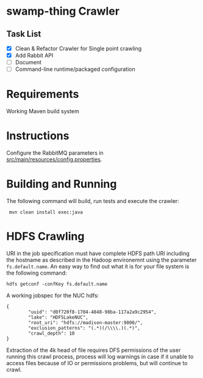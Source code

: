 # swamp-thing Crawler

## Task List
- [X] Clean & Refactor Crawler for Single point crawling
- [X] Add Rabbit API
- [ ] Document
- [ ] Command-line runtime/packaged configuration

# Requirements
Working Maven build system

# Instructions

Configure the RabbitMQ parameters in [src/main/resources/config.properties](src/main/resources/config.properties).

# Building and Running
The following command will build, run tests and execute the crawler:

```
 mvn clean install exec:java
```

# HDFS Crawling
URI in the job specification must have complete HDFS path URI including the hostname as described in the Hadoop environemnt using the parameter `fs.default.name`. An easy way to find out what it is for your file system is the following command:

```
hdfs getconf -confKey fs.default.name
```

A working jobspec for the NUC hdfs:

```
{
        "uuid": "d0f720f8-1704-4848-98ba-117a2a9c2954",
        "lake": "HDFSLakeNUC",
        "root_uri": "hdfs://madison-master:9000/",
        "exclusion_patterns": "(.*)(/\\\\.)(.*)",
        "crawl_depth": 10
}
```

Extraction of the 4k head of file requires DFS permissions of the user running this crawl process, process will log warnings in case if it unable to access files because of IO or permissions problems, but will continue to crawl.


